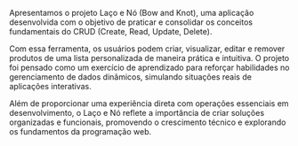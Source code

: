 Apresentamos o projeto Laço e Nó (Bow and Knot), uma aplicação desenvolvida com o objetivo de praticar e consolidar os conceitos fundamentais do CRUD (Create, Read, Update, Delete).

Com essa ferramenta, os usuários podem criar, visualizar, editar e remover produtos de uma lista personalizada de maneira prática e intuitiva. O projeto foi pensado como um exercício de aprendizado para reforçar habilidades no gerenciamento de dados dinâmicos, simulando situações reais de aplicações interativas.

Além de proporcionar uma experiência direta com operações essenciais em desenvolvimento, o Laço e Nó reflete a importância de criar soluções organizadas e funcionais, promovendo o crescimento técnico e explorando os fundamentos da programação web.
